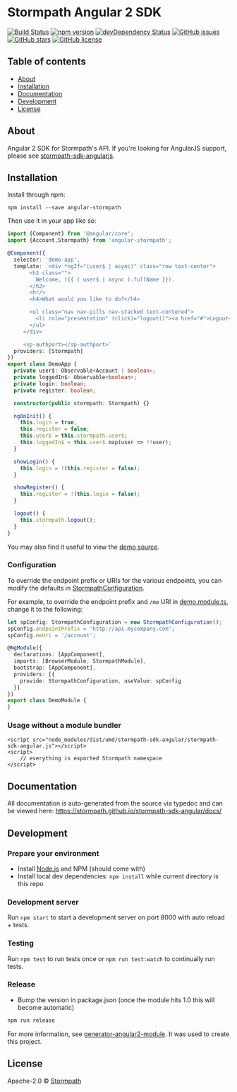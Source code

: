 # Stormpath Angular 2 SDK
[![Build Status](https://travis-ci.org/stormpath/stormpath-sdk-angular.svg?branch=master)](https://travis-ci.org/stormpath/stormpath-sdk-angular)
[![npm version](https://badge.fury.io/js/stormpath-sdk-angular.svg)](http://badge.fury.io/js/stormpath-sdk-angular)
[![devDependency Status](https://david-dm.org/stormpath/stormpath-sdk-angular/dev-status.svg)](https://david-dm.org/stormpath/stormpath-sdk-angular#info=devDependencies)
[![GitHub issues](https://img.shields.io/github/issues/stormpath/stormpath-sdk-angular.svg)](https://github.com/stormpath/stormpath-sdk-angular/issues)
[![GitHub stars](https://img.shields.io/github/stars/stormpath/stormpath-sdk-angular.svg)](https://github.com/stormpath/stormpath-sdk-angular/stargazers)
[![GitHub license](https://img.shields.io/badge/license-MIT-blue.svg)](https://raw.githubusercontent.com/stormpath/stormpath-sdk-angular/master/LICENSE)

<!--
## Demo
https://stormpath.github.io/stormpath-sdk-angular/demo/
-->

## Table of contents

- [About](#about)
- [Installation](#installation)
- [Documentation](#documentation)
- [Development](#development)
- [License](#licence)

## About

Angular 2 SDK for Stormpath's API. If you're looking for AngularJS support, please see [stormpath-sdk-angularjs](https://github.com/stormpath/stormpath-sdk-angularjs).

## Installation

Install through npm:
```
npm install --save angular-stormpath
```

Then use it in your app like so:

```typescript
import {Component} from '@angular/core';
import {Account,Stormpath} from 'angular-stormpath';

@Component({
  selector: 'demo-app',
  template: `<div *ngIf="(user$ | async)" class="row text-center">
       <h2 class="">
         Welcome, ({{ ( user$ | async ).fullName }}).
       </h2>
       <hr/>
       <h4>What would you like to do?</h4>

       <ul class="nav nav-pills nav-stacked text-centered">
         <li role="presentation" (click)="logout()"><a href="#">Logout</a></li>
       </ul>
     </div>

     <sp-authport></sp-authport>`
  providers: [Stormpath]
})
export class DemoApp {
  private user$: Observable<Account | boolean>;
  private loggedIn$: Observable<boolean>;
  private login: boolean;
  private register: boolean;

  constructor(public stormpath: Stormpath) {}

  ngOnInit() {
    this.login = true;
    this.register = false;
    this.user$ = this.stormpath.user$;
    this.loggedIn$ = this.user$.map(user => !!user);
  }

  showLogin() {
    this.login = !(this.register = false);
  }

  showRegister() {
    this.register = !(this.login = false);
  }

  logout() {
    this.stormpath.logout();
  }
}
```

You may also find it useful to view the [demo source](https://github.com/stormpath/stormpath-sdk-angular/blob/master/demo/app.component.ts).

### Configuration

To override the endpoint prefix or URIs for the various endpoints, you can modify the defaults in [StormpathConfiguration](https://github.com/stormpath/stormpath-sdk-angular/blob/master/src/stormpath/stormpath.config.ts).

For example, to override the endpoint prefix and `/me` URI in [demo.module.ts](https://github.com/stormpath/stormpath-sdk-angular/blob/master/demo/demo.module.ts), change it to the following:

```typescript
let spConfig: StormpathConfiguration = new StormpathConfiguration();
spConfig.endpointPrefix = 'http://api.mycompany.com';
spConfig.meUri = '/account';

@NgModule({
  declarations: [AppComponent],
  imports: [BrowserModule, StormpathModule],
  bootstrap: [AppComponent],
  providers: [{
    provide: StormpathConfiguration, useValue: spConfig
  }]
})
export class DemoModule {
}
```

### Usage without a module bundler
```
<script src="node_modules/dist/umd/stormpath-sdk-angular/stormpath-sdk-angular.js"></script>
<script>
    // everything is exported Stormpath namespace
</script>
```

## Documentation
All documentation is auto-generated from the source via typedoc and can be viewed here:
https://stormpath.github.io/stormpath-sdk-angular/docs/

## Development

### Prepare your environment
* Install [Node.js](http://nodejs.org/) and NPM (should come with)
* Install local dev dependencies: `npm install` while current directory is this repo

### Development server
Run `npm start` to start a development server on port 8000 with auto reload + tests.

### Testing
Run `npm test` to run tests once or `npm run test:watch` to continually run tests.

### Release
* Bump the version in package.json (once the module hits 1.0 this will become automatic)
```bash
npm run release
```

For more information, see [generator-angular2-module](https://www.npmjs.com/package/generator-angular2-module). 
It was used to create this project.

## License

Apache-2.0 © [Stormpath](https://stormpath.com)
